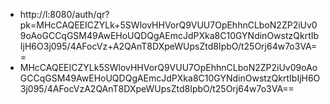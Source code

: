- http://l:8080/auth/qr?pk=MHcCAQEEICZYLk+5SWlovHHVorQ9VUU7OpEhhnCLboN2ZP2iUv09oAoGCCqGSM49AwEHoUQDQgAEmcJdPXka8C10GYNdinOwstzQkrtIbIjH6O3j095/4AFocVz+A2QAnT8DXpeWUpsZtd8IpbO/t25Orj64w7o3VA==
- MHcCAQEEICZYLk5SWlovHHVorQ9VUU7OpEhhnCLboN2ZP2iUv09oAoGCCqGSM49AwEHoUQDQgAEmcJdPXka8C10GYNdinOwstzQkrtIbIjH6O3j095/4AFocVzA2QAnT8DXpeWUpsZtd8IpbO/t25Orj64w7o3VA==
